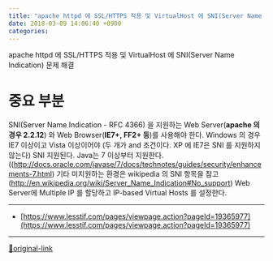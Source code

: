 ```yaml
---
title: "apache httpd 에 SSL/HTTPS 적용 및 VirtualHost 에 SNI(Server Name Indication) 문제 해결. 다중 도메인 443 사용 ssl"
date: 2018-03-09 14:06:40 +0900
categories: 
---
```

  

apache httpd 에 SSL/HTTPS 적용 및 VirtualHost 에 SNI(Server Name Indication) 문제 해결  

# 중요 부분
SNI(Server Name Indication - RFC 4366) 을 지원하는 Web Server(**apache 의 경우 2.2.12**) 와 Web Browser(**IE7+, FF2+ 등**)를 사용해야 한다.
Windows 의 경우 IE7 이상이고 Vista 이상이어야 (두 개가 and 조건이다. XP 에 IE7은 SNI 를 지원하지 않는다) SNI 지원된다.
Java는 7 이상부터 지원한다. ((http://docs.oracle.com/javase/7/docs/technotes/guides/security/enhancements-7.html)
기타 미지원하는 환경은 wikipedia 의 SNI 항목을 참고(http://en.wikipedia.org/wiki/Server_Name_Indication#No_support)
Web Server에 Multiple IP 를 할당하고 IP-based Virtual Hosts 를 설정한다.







***
+ [https://www.lesstif.com/pages/viewpage.action?pageId=19365977](https://www.lesstif.com/pages/viewpage.action?pageId=19365977)


***
[🔗original-link](http://www.mins01.com/mh/tech/read/1144)